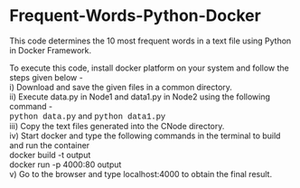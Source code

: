 # Frequent-Words-Python-Docker
This code determines the 10 most frequent words in a text file using Python in Docker Framework.</br>

To execute this code, install docker platform on your system and follow the steps given below - </br>
i) Download and save the given files in a common directory.</br>
ii) Execute data.py in Node1 and data1.py in Node2 using the following command - </br>
    <font face="Courier New">python data.py</font> and <font face="Courier New">python data1.py </font></br>
iii) Copy the text files generated into the CNode directory.</br>
iv) Start docker and type the following commands in the terminal to build and run the container</br>
    docker build -t output</br>
    docker run -p 4000:80 output</br>
v) Go to the browser and type localhost:4000 to obtain the final result.</br>
